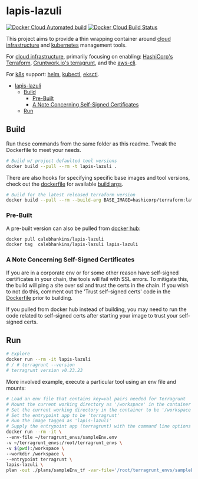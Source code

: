 # lapis-lazuli

[![Docker Cloud Automated build](https://img.shields.io/docker/cloud/automated/calebhankins/lapis-lazuli.svg?style=flat-square)](https://hub.docker.com/r/calebhankins/lapis-lazuli/)
[![Docker Cloud Build Status](https://img.shields.io/docker/cloud/build/calebhankins/lapis-lazuli.svg?style=flat-square)](https://hub.docker.com/r/calebhankins/lapis-lazuli/)

This project aims to provide a thin wrapping container around [cloud infrastructure](https://aws.amazon.com/what-is-cloud-computing/) and [kubernetes](https://kubernetes.io/) management tools.

For [cloud infrastructure](https://aws.amazon.com/what-is-cloud-computing/), primarily focusing on enabling: [HashiCorp's Terraform](https://github.com/hashicorp/terraform), [Gruntwork.io's terragrunt](https://github.com/gruntwork-io/terragrunt), and the [aws-cli](https://docs.aws.amazon.com/cli/latest/userguide/cli-chap-welcome.html).

For [k8s](https://kubernetes.io/) support: [helm](https://helm.sh/), [kubectl](https://kubernetes.io/docs/reference/kubectl/overview/), [eksctl](https://eksctl.io/).

- [lapis-lazuli](#lapis-lazuli)
  - [Build](#build)
    - [Pre-Built](#pre-built)
    - [A Note Concerning Self-Signed Certificates](#a-note-concerning-self-signed-certificates)
  - [Run](#run)

## Build

Run these commands from the same folder as this readme. Tweak the Dockerfile to meet your needs.

```bash
# Build w/ project defaulted tool versions
docker build --pull --rm -t lapis-lazuli .
```

There are also hooks for specifying specific base images and tool versions, check out the [dockerfile](Dockerfile) for available [build args](https://docs.docker.com/engine/reference/commandline/build/#set-build-time-variables---build-arg).

```bash
# Build for the latest released terraform version
docker build --pull --rm --build-arg BASE_IMAGE=hashicorp/terraform:latest -t lapis-lazuli .
```

### Pre-Built

A pre-built version can also be pulled from [docker hub](https://hub.docker.com/r/calebhankins/lapis-lazuli):

```bash
docker pull calebhankins/lapis-lazuli
docker tag  calebhankins/lapis-lazuli lapis-lazuli
```

### A Note Concerning Self-Signed Certificates

If you are in a corporate env or for some other reason have self-signed certificates in your chain, the tools will fail with SSL errors. To mitigate this, the build will ping a site over ssl and trust the certs in the chain. If you wish to not do this, comment out the 'Trust self-signed certs' code in the [Dockerfile](Dockerfile) prior to building.

If you pulled from docker hub instead of building, you may need to run the code related to self-signed certs after starting your image to trust your self-signed certs.

## Run

```bash
# Explore
docker run --rm -it lapis-lazuli
# / # terragrunt --version
# terragrunt version v0.23.23
```

More involved example, execute a particular tool using an env file and mounts:

```bash
# Load an env file that contains key=val pairs needed for Terragrunt
# Mount the current working directory as '/workspace' in the container
# Set the current working directory in the container to be '/workspace'
# Set the entrypoint app to be 'terragrunt'
# Run the image tagged as 'lapis-lazuli'
# Supply the entrypoint app (terragrunt) with the command line options '...'
docker run --rm -it \
--env-file ~/terragrunt_envs/sampleEnv.env
-v ~/terragrunt_envs:/root/terragrunt_envs \
-v $(pwd):/workspace \
--workdir /workspace \
--entrypoint terragrunt \
lapis-lazuli \
plan -out ./plans/sampleEnv_tf -var-file='/root/terragrunt_envs/sampleEnv.tfvars'
```
